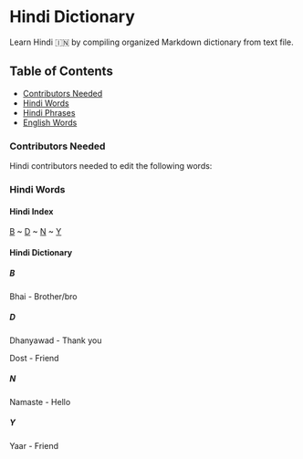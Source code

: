 # Hindi Dictionary
Learn Hindi :india: by compiling organized Markdown dictionary from text file.

## Table of Contents

- [Contributors Needed](#contribute)
- [Hindi Words](#hindi--word)
- [Hindi Phrases](#hindi--phrase)
- [English Words](#english--word)

### <a name="contribute"></a>Contributors Needed
Hindi contributors needed to edit the following words:

### <a name="hindi--word"></a>Hindi Words

#### 	 Hindi Index

[B](#hindi--b) ~ [D](#hindi--d) ~ [N](#hindi--n) ~ [Y](#hindi--y)

#### Hindi Dictionary

##### B
Bhai - Brother/bro


##### D
Dhanyawad - Thank you

Dost - Friend


##### N
Namaste - Hello


##### Y
Yaar - Friend

